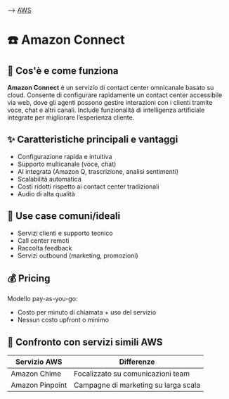 --> [AWS](00-Intro/AWS.md)
# ☎️ Amazon Connect

## 📘 Cos'è e come funziona

**Amazon Connect** è un servizio di contact center omnicanale basato su cloud. Consente di configurare rapidamente un contact center accessibile via web, dove gli agenti possono gestire interazioni con i clienti tramite voce, chat e altri canali. Include funzionalità di intelligenza artificiale integrate per migliorare l’esperienza cliente.

## ✨ Caratteristiche principali e vantaggi

- Configurazione rapida e intuitiva
- Supporto multicanale (voce, chat)
- AI integrata (Amazon Q, trascrizione, analisi sentimenti)
- Scalabilità automatica
- Costi ridotti rispetto ai contact center tradizionali
- Audio di alta qualità

## 🚀 Use case comuni/ideali

- Servizi clienti e supporto tecnico
- Call center remoti
- Raccolta feedback
- Servizi outbound (marketing, promozioni)

## 💰 Pricing

Modello pay-as-you-go:
- Costo per minuto di chiamata + uso del servizio
- Nessun costo upfront o minimo

## 🔄 Confronto con servizi simili AWS

| Servizio AWS       | Differenze                       |
|--------------------|----------------------------------|
| Amazon Chime       | Focalizzato su comunicazioni team|
| Amazon Pinpoint    | Campagne di marketing su larga scala |
